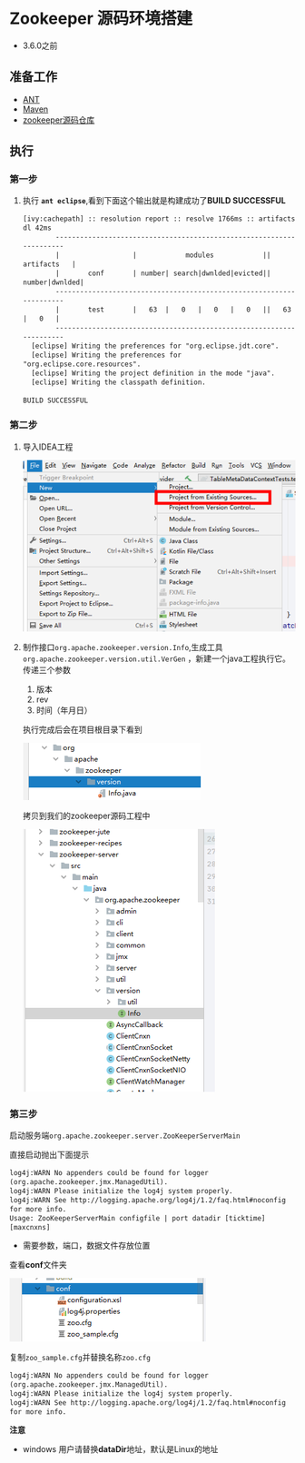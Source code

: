# Zookeeper 源码环境搭建
- 3.6.0之前
## 准备工作

- [ANT](http://ant.apache.org/) 
- [Maven](https://maven.apache.org/)
- [zookeeper源码仓库](https://github.com/apache/zookeeper)





## 执行



### 第一步

1. 执行 **`ant eclipse`**,看到下面这个输出就是构建成功了**BUILD SUCCESSFUL**

   ```
   [ivy:cachepath] :: resolution report :: resolve 1766ms :: artifacts dl 42ms
           ---------------------------------------------------------------------
           |                  |            modules            ||   artifacts   |
           |       conf       | number| search|dwnlded|evicted|| number|dwnlded|
           ---------------------------------------------------------------------
           |       test       |   63  |   0   |   0   |   0   ||   63  |   0   |
           ---------------------------------------------------------------------
     [eclipse] Writing the preferences for "org.eclipse.jdt.core".
     [eclipse] Writing the preferences for "org.eclipse.core.resources".
     [eclipse] Writing the project definition in the mode "java".
     [eclipse] Writing the classpath definition.
   
   BUILD SUCCESSFUL
   
   ```

   

### 第二步

1. 导入IDEA工程

   ![image-20200306084718209](assets/image-20200306084718209.png)

   

2. 制作接口`org.apache.zookeeper.version.Info`,生成工具`org.apache.zookeeper.version.util.VerGen` ，新建一个java工程执行它。传递三个参数

   1. 版本
   2. rev
   3. 时间（年月日）

   执行完成后会在项目根目录下看到

   ![image-20200306085700486](assets/image-20200306085700486.png)

   拷贝到我们的zookeeper源码工程中

   ![image-20200306085722824](assets/image-20200306085722824.png)

### 第三步

启动服务端`org.apache.zookeeper.server.ZooKeeperServerMain`

直接启动抛出下面提示

```
log4j:WARN No appenders could be found for logger (org.apache.zookeeper.jmx.ManagedUtil).
log4j:WARN Please initialize the log4j system properly.
log4j:WARN See http://logging.apache.org/log4j/1.2/faq.html#noconfig for more info.
Usage: ZooKeeperServerMain configfile | port datadir [ticktime] [maxcnxns]
```

- 需要参数，端口，数据文件存放位置

查看**conf**文件夹

![image-20200306090701272](assets/image-20200306090701272.png)

复制`zoo_sample.cfg`并替换名称`zoo.cfg`



```
log4j:WARN No appenders could be found for logger (org.apache.zookeeper.jmx.ManagedUtil).
log4j:WARN Please initialize the log4j system properly.
log4j:WARN See http://logging.apache.org/log4j/1.2/faq.html#noconfig for more info.

```



**注意**

- windows 用户请替换**dataDir**地址，默认是Linux的地址
